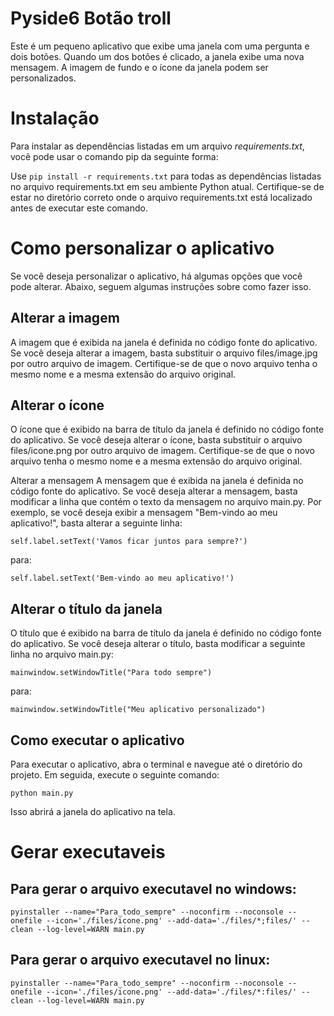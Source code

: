 # Pyside6 Botão troll
Este é um pequeno aplicativo que exibe uma janela com uma pergunta e dois botões. Quando um dos botões é clicado, a janela exibe uma nova mensagem. A imagem de fundo e o ícone da janela podem ser personalizados.

# Instalação
Para instalar as dependências listadas em um arquivo _requirements.txt_, você pode usar o comando pip da seguinte forma:

Use
`pip install -r requirements.txt`
para todas as dependências listadas no arquivo requirements.txt em seu ambiente Python atual. Certifique-se de estar no diretório correto onde o arquivo requirements.txt está localizado antes de executar este comando.

# Como personalizar o aplicativo
Se você deseja personalizar o aplicativo, há algumas opções que você pode alterar. Abaixo, seguem algumas instruções sobre como fazer isso.

## Alterar a imagem
A imagem que é exibida na janela é definida no código fonte do aplicativo. Se você deseja alterar a imagem, basta substituir o arquivo files/image.jpg por outro arquivo de imagem. Certifique-se de que o novo arquivo tenha o mesmo nome e a mesma extensão do arquivo original.

## Alterar o ícone
O ícone que é exibido na barra de título da janela é definido no código fonte do aplicativo. Se você deseja alterar o ícone, basta substituir o arquivo files/icone.png por outro arquivo de imagem. Certifique-se de que o novo arquivo tenha o mesmo nome e a mesma extensão do arquivo original.

Alterar a mensagem
A mensagem que é exibida na janela é definida no código fonte do aplicativo. Se você deseja alterar a mensagem, basta modificar a linha que contém o texto da mensagem no arquivo main.py. Por exemplo, se você deseja exibir a mensagem "Bem-vindo ao meu aplicativo!", basta alterar a seguinte linha:

```
self.label.setText('Vamos ficar juntos para sempre?')
```
para:

```
self.label.setText('Bem-vindo ao meu aplicativo!')
```
## Alterar o título da janela
O título que é exibido na barra de título da janela é definido no código fonte do aplicativo. Se você deseja alterar o título, basta modificar a seguinte linha no arquivo main.py:

```
mainwindow.setWindowTitle("Para todo sempre")
```
para:
```
mainwindow.setWindowTitle("Meu aplicativo personalizado")
```
## Como executar o aplicativo
Para executar o aplicativo, abra o terminal e navegue até o diretório do projeto. Em seguida, execute o seguinte comando:

```
python main.py
```
Isso abrirá a janela do aplicativo na tela.

# Gerar executaveis
## Para gerar o arquivo executavel no windows:

```
pyinstaller --name="Para_todo_sempre" --noconfirm --noconsole --onefile --icon='./files/icone.png' --add-data='./files/*;files/' --clean --log-level=WARN main.py
```

## Para gerar o arquivo executavel no linux:

```
pyinstaller --name="Para_todo_sempre" --noconfirm --noconsole --onefile --icon='./files/icone.png' --add-data='./files/*:files/' --clean --log-level=WARN main.py
```